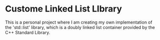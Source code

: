 # Custome Linked List LIbrary

This is a personal project where I am creating my own implementation of the 'std::list' library, which is a doubly linked list container provided by the C++ Standard Library.

